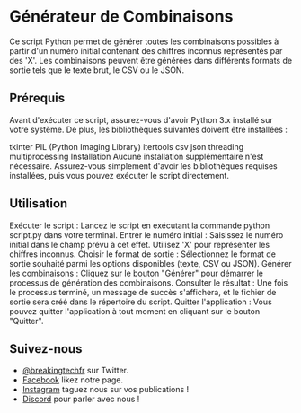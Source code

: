 # Générateur de Combinaisons
Ce script Python permet de générer toutes les combinaisons possibles à partir d'un numéro initial contenant des chiffres inconnus représentés par des 'X'. Les combinaisons peuvent être générées dans différents formats de sortie tels que le texte brut, le CSV ou le JSON.

## Prérequis
Avant d'exécuter ce script, assurez-vous d'avoir Python 3.x installé sur votre système. De plus, les bibliothèques suivantes doivent être installées :

tkinter
PIL (Python Imaging Library)
itertools
csv
json
threading
multiprocessing
Installation
Aucune installation supplémentaire n'est nécessaire. Assurez-vous simplement d'avoir les bibliothèques requises installées, puis vous pouvez exécuter le script directement.

## Utilisation
Exécuter le script : Lancez le script en exécutant la commande python script.py dans votre terminal.
Entrer le numéro initial : Saisissez le numéro initial dans le champ prévu à cet effet. Utilisez 'X' pour représenter les chiffres inconnus.
Choisir le format de sortie : Sélectionnez le format de sortie souhaité parmi les options disponibles (texte, CSV ou JSON).
Générer les combinaisons : Cliquez sur le bouton "Générer" pour démarrer le processus de génération des combinaisons.
Consulter le résultat : Une fois le processus terminé, un message de succès s'affichera, et le fichier de sortie sera créé dans le répertoire du script.
Quitter l'application : Vous pouvez quitter l'application à tout moment en cliquant sur le bouton "Quitter".

## Suivez-nous

- [@breakingtechfr](https://twitter.com/BreakingTechFR) sur Twitter.
- [Facebook](https://www.facebook.com/BreakingTechFr/) likez notre page.
- [Instagram](https://www.instagram.com/breakingtechfr/) taguez nous sur vos publications !
- [Discord](https://discord.gg/VYNVBhk) pour parler avec nous !